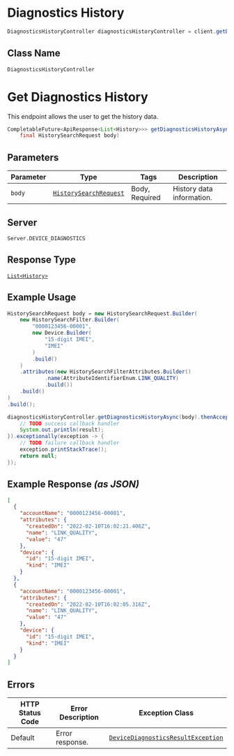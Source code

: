 # Diagnostics History

```java
DiagnosticsHistoryController diagnosticsHistoryController = client.getDiagnosticsHistoryController();
```

## Class Name

`DiagnosticsHistoryController`


# Get Diagnostics History

This endpoint allows the user to get the history data.

```java
CompletableFuture<ApiResponse<List<History>>> getDiagnosticsHistoryAsync(
    final HistorySearchRequest body)
```

## Parameters

| Parameter | Type | Tags | Description |
|  --- | --- | --- | --- |
| `body` | [`HistorySearchRequest`](../../doc/models/history-search-request.md) | Body, Required | History data information. |

## Server

`Server.DEVICE_DIAGNOSTICS`

## Response Type

[`List<History>`](../../doc/models/history.md)

## Example Usage

```java
HistorySearchRequest body = new HistorySearchRequest.Builder(
    new HistorySearchFilter.Builder(
        "0000123456-00001",
        new Device.Builder(
            "15-digit IMEI",
            "IMEI"
        )
        .build()
    )
    .attributes(new HistorySearchFilterAttributes.Builder()
            .name(AttributeIdentifierEnum.LINK_QUALITY)
            .build())
    .build()
)
.build();

diagnosticsHistoryController.getDiagnosticsHistoryAsync(body).thenAccept(result -> {
    // TODO success callback handler
    System.out.println(result);
}).exceptionally(exception -> {
    // TODO failure callback handler
    exception.printStackTrace();
    return null;
});
```

## Example Response *(as JSON)*

```json
[
  {
    "accountName": "0000123456-00001",
    "attributes": {
      "createdOn": "2022-02-10T16:02:21.406Z",
      "name": "LINK_QUALITY",
      "value": "47"
    },
    "device": {
      "id": "15-digit IMEI",
      "kind": "IMEI"
    }
  },
  {
    "accountName": "0000123456-00001",
    "attributes": {
      "createdOn": "2022-02-10T16:02:05.316Z",
      "name": "LINK_QUALITY",
      "value": "47"
    },
    "device": {
      "id": "15-digit IMEI",
      "kind": "IMEI"
    }
  }
]
```

## Errors

| HTTP Status Code | Error Description | Exception Class |
|  --- | --- | --- |
| Default | Error response. | [`DeviceDiagnosticsResultException`](../../doc/models/device-diagnostics-result-exception.md) |

